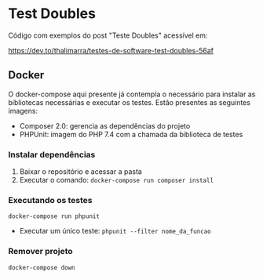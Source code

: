 # Test Doubles

Código com exemplos do post "Teste Doubles" acessível em:

https://dev.to/thalimarra/testes-de-software-test-doubles-56af

## Docker
O docker-compose aqui presente já contempla o necessário para instalar as bibliotecas necessárias e executar os 
testes. Estão presentes as seguintes imagens:
- Composer 2.0: gerencia as dependências do projeto
- PHPUnit: imagem do PHP 7.4 com a chamada da biblioteca de testes

### Instalar dependências
1. Baixar o repositório e acessar a pasta
2. Executar o comando: `docker-compose run composer install`

### Executando os testes
```
docker-compose run phpunit
```
- Executar um único teste: `phpunit --filter nome_da_funcao`

### Remover projeto
```
docker-compose down
```
